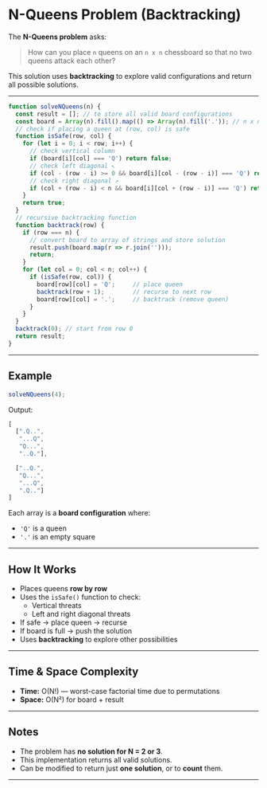 #  N-Queens Problem (Backtracking)

The **N-Queens problem** asks:  
> How can you place `n` queens on an `n x n` chessboard so that no two queens attack each other?

This solution uses **backtracking** to explore valid configurations and return all possible solutions.

---

```js
function solveNQueens(n) {
  const result = []; // to store all valid board configurations
  const board = Array(n).fill().map(() => Array(n).fill('.')); // n x n board filled with '.'
  // check if placing a queen at (row, col) is safe
  function isSafe(row, col) {
    for (let i = 0; i < row; i++) {
      // check vertical column
      if (board[i][col] === 'Q') return false;
      // check left diagonal ↖
      if (col - (row - i) >= 0 && board[i][col - (row - i)] === 'Q') return false;
      // check right diagonal ↗
      if (col + (row - i) < n && board[i][col + (row - i)] === 'Q') return false;
    }
    return true;
  }
  // recursive backtracking function
  function backtrack(row) {
    if (row === n) {
      // convert board to array of strings and store solution
      result.push(board.map(r => r.join('')));
      return;
    }
    for (let col = 0; col < n; col++) {
      if (isSafe(row, col)) {
        board[row][col] = 'Q';     // place queen
        backtrack(row + 1);        // recurse to next row
        board[row][col] = '.';     // backtrack (remove queen)
      }
    }
  }
  backtrack(0); // start from row 0
  return result;
}
```

---

##  Example

```js
solveNQueens(4);
```

Output:
```js
[
  [".Q..",
   "...Q",
   "Q...",
   "..Q."],

  ["..Q.",
   "Q...",
   "...Q",
   ".Q.."]
]
```

Each array is a **board configuration** where:
- `'Q'` is a queen
- `'.'` is an empty square

---

##  How It Works

- Places queens **row by row**
- Uses the `isSafe()` function to check:
  - Vertical threats
  - Left and right diagonal threats
- If safe → place queen → recurse
- If board is full → push the solution
- Uses **backtracking** to explore other possibilities

---

##  Time & Space Complexity

- **Time:** O(N!) — worst-case factorial time due to permutations
- **Space:** O(N²) for board + result

---

##  Notes

- The problem has **no solution for N = 2 or 3**.
- This implementation returns all valid solutions.
- Can be modified to return just **one solution**, or to **count** them.

---
